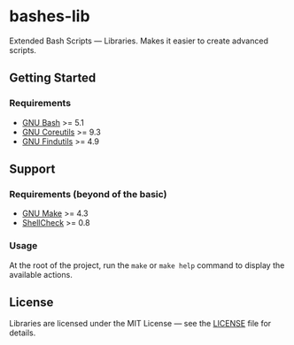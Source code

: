 # bashes-lib
Extended Bash Scripts — Libraries. Makes it easier to create advanced scripts.


## Getting Started
### Requirements
- [GNU Bash](https://www.gnu.org/software/bash/) >= 5.1
- [GNU Coreutils](https://www.gnu.org/software/coreutils/) >= 9.3
- [GNU Findutils](https://www.gnu.org/software/findutils/) >= 4.9


## Support
### Requirements (beyond of the basic)
- [GNU Make](https://www.gnu.org/software/make/) >= 4.3
- [ShellCheck](https://www.shellcheck.net/) >= 0.8

### Usage
At the root of the project, run the `make` or `make help` command to display the available actions.


## License
Libraries are licensed under the MIT License — see the [LICENSE](./LICENSE) file for details.
